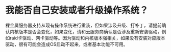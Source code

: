# 我能否自己安装或者升级操作系统？<a name="bms_faq_0015"></a>

裸金属服务器支持从现有操作系统进行重装，但如果涉及升级、打补丁，请提前确认内核版本是否会变化，如果变化，请和云服务商确认是否涉及重新安装驱动，例如raid卡驱动、网卡驱动等。因为驱动和内核版本强相关，如果没有安装对应版本驱动，很有可能会造成OS启动不起来，或者基本功能不可用。

